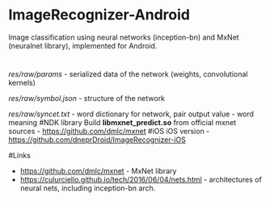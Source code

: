 # ImageRecognizer-Android
Image classification using neural networks (inception-bn) and MxNet (neuralnet library), implemented for Android.
#
*res/raw/params* - serialized data of the network (weights, convolutional kernels)

*res/raw/symbol.json* - structure of the network 

*res/raw/syncet.txt* - word dictionary for network, pair output value - word meaning
#NDK library
Build **libmxnet_predict.so** from official mxnet sources - https://github.com/dmlc/mxnet
#iOS
iOS version -  https://github.com/dneprDroid/ImageRecognizer-iOS

#Links
  * https://github.com/dmlc/mxnet - MxNet library 
  * https://culurciello.github.io/tech/2016/06/04/nets.html - architectures of neural nets, including inception-bn arch.

